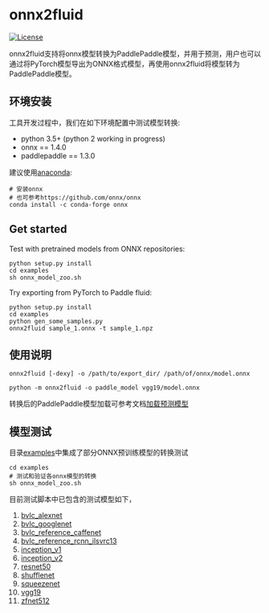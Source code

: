 # onnx2fluid

[![License](https://img.shields.io/badge/license-Apache%202-blue.svg)](LICENSE)

onnx2fluid支持将onnx模型转换为PaddlePaddle模型，并用于预测，用户也可以通过将PyTorch模型导出为ONNX格式模型，再使用onnx2fluid将模型转为PaddlePaddle模型。

## 环境安装

工具开发过程中，我们在如下环境配置中测试模型转换:

* python 3.5+ (python 2 working in progress)
* onnx == 1.4.0
* paddlepaddle == 1.3.0

建议使用[anaconda](https://docs.anaconda.com/anaconda/install):

``` shell
# 安装onnx
# 也可参考https://github.com/onnx/onnx
conda install -c conda-forge onnx
```

## Get started

Test with pretrained models from ONNX repositories:

``` shell
python setup.py install
cd examples
sh onnx_model_zoo.sh
```

Try exporting from PyTorch to Paddle fluid:

``` shell
python setup.py install
cd examples
python gen_some_samples.py
onnx2fluid sample_1.onnx -t sample_1.npz
```

## 使用说明
         
```shell
onnx2fluid [-dexy] -o /path/to/export_dir/ /path/of/onnx/model.onnx

python -m onnx2fluid -o paddle_model vgg19/model.onnx
```
转换后的PaddlePaddle模型加载可参考文档[加载预测模型](http://www.paddlepaddle.org/documentation/docs/zh/1.3/api_guides/low_level/inference.html#id4)

## 模型测试
目录[examples](examples)中集成了部分ONNX预训练模型的转换测试
```shell
cd examples
# 测试和验证各onnx模型的转换
sh onnx_model_zoo.sh
```
目前测试脚本中已包含的测试模型如下，  
1. [bvlc_alexnet](https://s3.amazonaws.com/download.onnx/models/opset_9/bvlc_alexnet.tar.gz)  
2. [bvlc_googlenet](https://s3.amazonaws.com/download.onnx/models/opset_9/bvlc_googlenet.tar.gz)  
3. [bvlc_reference_caffenet](https://s3.amazonaws.com/download.onnx/models/opset_9/bvlc_reference_caffenet.tar.gz)  
4. [bvlc_reference_rcnn_ilsvrc13](https://s3.amazonaws.com/download.onnx/models/opset_9/bvlc_reference_rcnn_ilsvrc13.tar.gz)  
5. [inception_v1](https://s3.amazonaws.com/download.onnx/models/opset_9/inception_v1.tar.gz)  
6. [inception_v2](https://s3.amazonaws.com/download.onnx/models/opset_9/inception_v2.tar.gz)  
7. [resnet50](https://s3.amazonaws.com/download.onnx/models/opset_9/resnet50.tar.gz)  
8. [shufflenet](https://s3.amazonaws.com/download.onnx/models/opset_9/shufflenet.tar.gz)  
9. [squeezenet](https://s3.amazonaws.com/download.onnx/models/opset_9/squeezenet.tar.gz)  
10. [vgg19](https://s3.amazonaws.com/download.onnx/models/opset_9/vgg19.tar.gz)  
11. [zfnet512](https://s3.amazonaws.com/download.onnx/models/opset_9/zfnet512.tar.gz)
